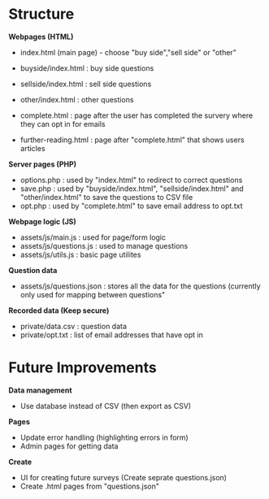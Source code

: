 # Structure

**Webpages (HTML)** 
* index.html (main page) - choose "buy side","sell side" or "other" 

* buyside/index.html : buy side questions
* sellside/index.html : sell side questions
* other/index.html : other questions

* complete.html : page after the user has completed the survery where they can opt in for emails
* further-reading.html : page after "complete.html" that shows users articles 

**Server pages (PHP)** 
* options.php : used by "index.html" to redirect to correct questions
* save.php : used by "buyside/index.html", "sellside/index.html" and "other/index.html" to save the questions to CSV file
* opt.php : used by "complete.html" to save email address to opt.txt

**Webpage logic (JS)** 
* assets/js/main.js : used for page/form logic 
* assets/js/questions.js : used to manage questions
* assets/js/utils.js : basic page utilites 

**Question data**
* assets/js/questions.json : stores all the data for the questions (currently only used for mapping between questions"

**Recorded data (Keep secure)** 
* private/data.csv : question data
* private/opt.txt : list of email addresses that have opt in 

# Future Improvements

**Data management**
* Use database instead of CSV (then export as CSV)

**Pages**
* Update error handling (highlighting errors in form)
* Admin pages for getting data

**Create**
* UI for creating future surveys (Create seprate questions.json)
* Create .html pages from "questions.json" 


